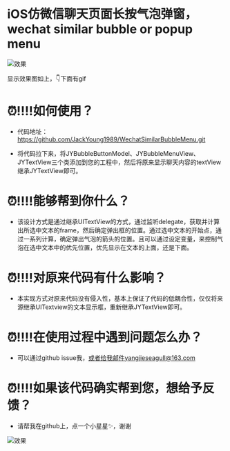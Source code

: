 # iOS仿微信聊天页面长按气泡弹窗，wechat similar bubble or popup menu

![效果](https://img-blog.csdnimg.cn/446b728e230248a7870cf1978b1b273a.png?x-oss-process=image/watermark,type_d3F5LXplbmhlaQ,shadow_50,text_Q1NETiBAeWFuZ2ppZXNlYWd1bGw=,size_20,color_FFFFFF,t_70,g_se,x_16)

显示效果图如上，👇下面有gif

# ⏰‼️‼️如何使用？

* 代码地址：https://github.com/JackYoung1989/WechatSimilarBubbleMenu.git

* 将代码拉下来，将JYBubbleButtonModel、JYBubbleMenuView、JYTextView三个类添加到您的工程中，然后将原来显示聊天内容的textView继承JYTextView即可。

# ⏰‼️‼️能够帮到你什么？

* 该设计方式是通过继承UITextView的方式，通过监听delegate，获取并计算出所选中文本的frame，然后确定弹出框的位置。通过选中文本的开始点，通过一系列计算，确定弹出气泡的箭头的位置。且可以通过设定变量，来控制气泡在选中文本中的优先位置，优先显示在文本的上面，还是下面。

# ⏰‼️‼️对原来代码有什么影响？

* 本实现方式对原来代码没有侵入性，基本上保证了代码的低耦合性，仅仅将来源继承UITextview的文本显示框，重新继承JYTextView即可。

# ⏰‼️‼️在使用过程中遇到问题怎么办？

* 可以通过github issue我，或者给我邮件yangjieseagull@163.com

# ⏰‼️‼️如果该代码确实帮到您，想给予反馈？

* 请帮我在github上，点一个小星星✨，谢谢

![效果](https://img-blog.csdnimg.cn/6cbebc191ebe406d9d12bfcdcec5d63b.gif)


